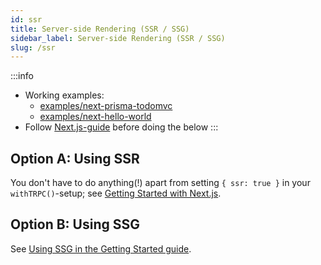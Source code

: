 ```yaml
---
id: ssr
title: Server-side Rendering (SSR / SSG)
sidebar_label: Server-side Rendering (SSR / SSG)
slug: /ssr
---
```



:::info
- Working examples:
  - [examples/next-prisma-todomvc](https://github.com/trpc/trpc/tree/main/examples/next-prisma-todomvc)
  - [examples/next-hello-world](https://github.com/trpc/trpc/tree/main/examples/next-hello-world)
- Follow [Next.js-guide](nextjs) before doing the below
:::


## Option A: Using SSR

You don't have to do anything(!) apart from setting `{ ssr: true }` in your `withTRPC()`-setup; see [Getting Started with Next.js](/docs/nextjs#option-a-using-server-side-rendering).


## Option B: Using SSG


See [Using SSG in the Getting Started guide](/docs/nextjs#option-b-using-ssg).